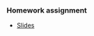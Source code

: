 ### Homework assignment
- [Slides](https://docs.google.com/presentation/d/1N_0QejaIhlr9iBFob0yXw5Nisoy5vpEiBLdJe5lMcMg)
